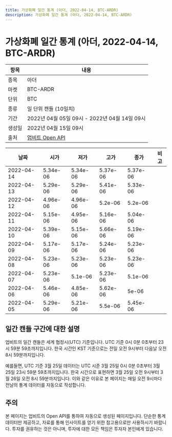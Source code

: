 ```yaml
---
title: 가상화폐 일간 통계 (아더, 2022-04-14, BTC-ARDR)
description: 가상화폐 일간 통계 (아더, 2022-04-14, BTC-ARDR)
---
```



가상화폐 일간 통계 (아더, 2022-04-14, BTC-ARDR)
===

|항목|내용|
|--|--|
|종목|아더|
|마켓|BTC-ARDR|
|단위|BTC|
|종류|일 단위 캔들 (10일치)|
|기간|2022년 04월 05일 09시 - 2022년 04월 14일 09시|
|생성일|2022년 04월 15일 09시|
|출처|[업비트 Open API](https://docs.upbit.com)|


|날짜|시가|저가|고가|종가|비고|
|--|--|--|--|--|--|
|2022-04-14|5.34e-06|5.34e-06|5.37e-06|5.37e-06|    |
|2022-04-13|5.29e-06|5.29e-06|5.41e-06|5.33e-06|    |
|2022-04-12|4.96e-06|4.96e-06|5.2e-06|5.2e-06|    |
|2022-04-11|5.15e-06|4.95e-06|5.16e-06|5.04e-06|    |
|2022-04-10|5.39e-06|5.15e-06|5.66e-06|5.19e-06|    |
|2022-04-09|5.17e-06|5.17e-06|5.24e-06|5.23e-06|    |
|2022-04-08|5.23e-06|5.23e-06|5.23e-06|5.23e-06|    |
|2022-04-07|5.23e-06|5.1e-06|5.23e-06|5.1e-06|    |
|2022-04-06|5.46e-06|4.85e-06|5.62e-06|5e-06|    |
|2022-04-05|5.29e-06|5.21e-06|5.5e-06|5.45e-06|    |


일간 캔들 구간에 대한 설명
---


업비트의 일간 캔들은 세계 협정시(UTC) 기준입니다. 
UTC 기준 0시 0분 0초부터 23시 59분 59초까지입니다. 
한국 시간인 KST 기준으로는 전일 오전 9시부터 다음날 오전 8시 59분까지입니다. 


예를들면, UTC 기준 3월 25일 데이터는 UTC 시준 3월 25일 0시 0분 0초부터 3월 25일 23시 59분 59초까지입니다. 
한국 시간으로 표현하면 3월 25일 오전 9시부터 3월 26일 오전 8시 59분까지입니다. 
이와 같은 이유로 본 페이지는 매일 오전 9시마다 전날의 통계 데이터를 자동으로 작성합니다. 


주의
---


본 페이지는 업비트의 Open API를 통하여 자동으로 생성된 페이지입니다. 
단순한 통계 데이터만 제공하고, 자료를 통해 인사이트를 얻기 위한 참고용으로만 사용하시기 바랍니다. 
투자를 권유하는 것은 아니며, 투자에 대한 모든 책임은 투자자 본인에게 있습니다. 
